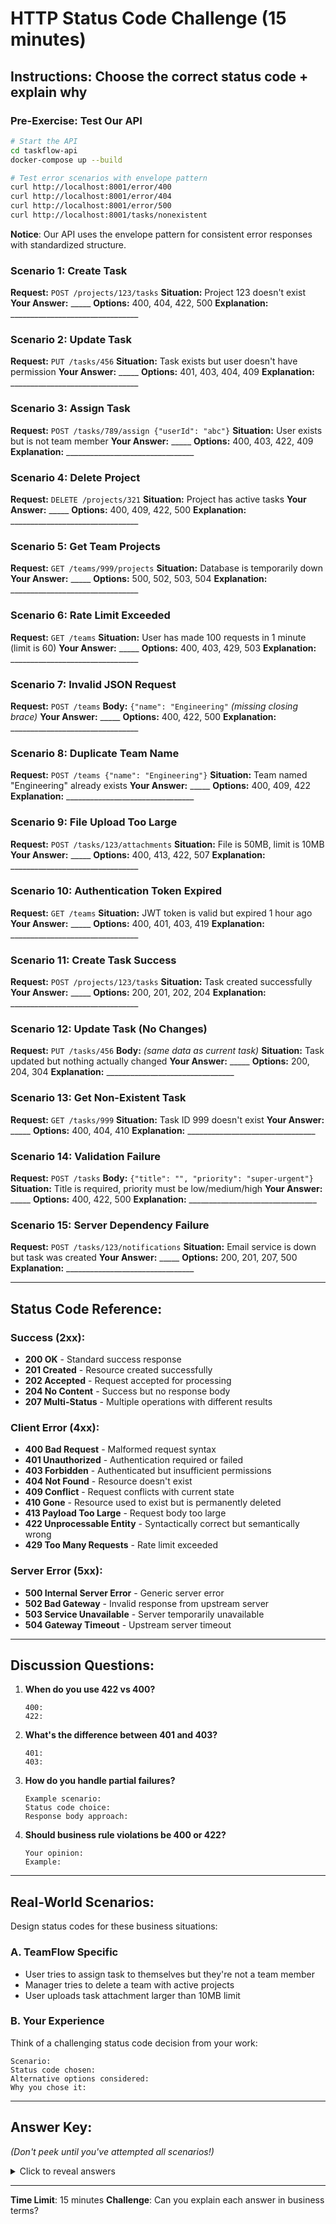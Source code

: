# HTTP Status Code Challenge (15 minutes)

## Instructions: Choose the correct status code + explain why

### Pre-Exercise: Test Our API
```bash
# Start the API
cd taskflow-api
docker-compose up --build

# Test error scenarios with envelope pattern
curl http://localhost:8001/error/400
curl http://localhost:8001/error/404
curl http://localhost:8001/error/500
curl http://localhost:8001/tasks/nonexistent
```

**Notice**: Our API uses the envelope pattern for consistent error responses with standardized structure.

### Scenario 1: Create Task
**Request:** `POST /projects/123/tasks`
**Situation:** Project 123 doesn't exist
**Your Answer:** _____ 
**Options:** 400, 404, 422, 500
**Explanation:** ________________________________

### Scenario 2: Update Task
**Request:** `PUT /tasks/456`
**Situation:** Task exists but user doesn't have permission
**Your Answer:** _____
**Options:** 401, 403, 404, 409
**Explanation:** ________________________________

### Scenario 3: Assign Task  
**Request:** `POST /tasks/789/assign {"userId": "abc"}`
**Situation:** User exists but is not team member
**Your Answer:** _____
**Options:** 400, 403, 422, 409
**Explanation:** ________________________________

### Scenario 4: Delete Project
**Request:** `DELETE /projects/321`
**Situation:** Project has active tasks
**Your Answer:** _____
**Options:** 400, 409, 422, 500
**Explanation:** ________________________________

### Scenario 5: Get Team Projects
**Request:** `GET /teams/999/projects`
**Situation:** Database is temporarily down
**Your Answer:** _____
**Options:** 500, 502, 503, 504
**Explanation:** ________________________________

### Scenario 6: Rate Limit Exceeded
**Request:** `GET /teams`
**Situation:** User has made 100 requests in 1 minute (limit is 60)
**Your Answer:** _____
**Options:** 400, 403, 429, 503
**Explanation:** ________________________________

### Scenario 7: Invalid JSON Request
**Request:** `POST /teams`
**Body:** `{"name": "Engineering"` *(missing closing brace)*
**Your Answer:** _____
**Options:** 400, 422, 500
**Explanation:** ________________________________

### Scenario 8: Duplicate Team Name
**Request:** `POST /teams {"name": "Engineering"}`
**Situation:** Team named "Engineering" already exists
**Your Answer:** _____
**Options:** 400, 409, 422
**Explanation:** ________________________________

### Scenario 9: File Upload Too Large
**Request:** `POST /tasks/123/attachments`
**Situation:** File is 50MB, limit is 10MB
**Your Answer:** _____
**Options:** 400, 413, 422, 507
**Explanation:** ________________________________

### Scenario 10: Authentication Token Expired
**Request:** `GET /teams`
**Situation:** JWT token is valid but expired 1 hour ago
**Your Answer:** _____
**Options:** 400, 401, 403, 419
**Explanation:** ________________________________

### Scenario 11: Create Task Success
**Request:** `POST /projects/123/tasks`
**Situation:** Task created successfully
**Your Answer:** _____
**Options:** 200, 201, 202, 204
**Explanation:** ________________________________

### Scenario 12: Update Task (No Changes)
**Request:** `PUT /tasks/456`
**Body:** *(same data as current task)*
**Situation:** Task updated but nothing actually changed
**Your Answer:** _____
**Options:** 200, 204, 304
**Explanation:** ________________________________

### Scenario 13: Get Non-Existent Task
**Request:** `GET /tasks/999`
**Situation:** Task ID 999 doesn't exist
**Your Answer:** _____
**Options:** 400, 404, 410
**Explanation:** ________________________________

### Scenario 14: Validation Failure
**Request:** `POST /tasks`
**Body:** `{"title": "", "priority": "super-urgent"}`
**Situation:** Title is required, priority must be low/medium/high
**Your Answer:** _____
**Options:** 400, 422, 500
**Explanation:** ________________________________

### Scenario 15: Server Dependency Failure
**Request:** `POST /tasks/123/notifications`
**Situation:** Email service is down but task was created
**Your Answer:** _____
**Options:** 200, 201, 207, 500
**Explanation:** ________________________________

---

## Status Code Reference:

### Success (2xx):
- **200 OK** - Standard success response
- **201 Created** - Resource created successfully
- **202 Accepted** - Request accepted for processing
- **204 No Content** - Success but no response body
- **207 Multi-Status** - Multiple operations with different results

### Client Error (4xx):
- **400 Bad Request** - Malformed request syntax
- **401 Unauthorized** - Authentication required or failed
- **403 Forbidden** - Authenticated but insufficient permissions
- **404 Not Found** - Resource doesn't exist
- **409 Conflict** - Request conflicts with current state
- **410 Gone** - Resource used to exist but is permanently deleted
- **413 Payload Too Large** - Request body too large
- **422 Unprocessable Entity** - Syntactically correct but semantically wrong
- **429 Too Many Requests** - Rate limit exceeded

### Server Error (5xx):
- **500 Internal Server Error** - Generic server error
- **502 Bad Gateway** - Invalid response from upstream server
- **503 Service Unavailable** - Server temporarily unavailable
- **504 Gateway Timeout** - Upstream server timeout

---

## Discussion Questions:

1. **When do you use 422 vs 400?**
   ```
   400: 
   422:
   ```

2. **What's the difference between 401 and 403?**
   ```
   401: 
   403:
   ```

3. **How do you handle partial failures?**
   ```
   Example scenario:
   Status code choice:
   Response body approach:
   ```

4. **Should business rule violations be 400 or 422?**
   ```
   Your opinion:
   Example:
   ```

---

## Real-World Scenarios:

Design status codes for these business situations:

### A. **TeamFlow Specific**
- User tries to assign task to themselves but they're not a team member
- Manager tries to delete a team with active projects  
- User uploads task attachment larger than 10MB limit

### B. **Your Experience**
Think of a challenging status code decision from your work:
```
Scenario:
Status code chosen:
Alternative options considered:
Why you chose it:
```

---

## Answer Key:
*(Don't peek until you've attempted all scenarios!)*

<details>
<summary>Click to reveal answers</summary>

1. **404** - Project resource doesn't exist
2. **403** - User authenticated but lacks permission
3. **422** - Valid request but business rule violation
4. **409** - Conflict with current state (has active tasks)
5. **503** - Service temporarily unavailable
6. **429** - Rate limit exceeded
7. **400** - Malformed JSON syntax
8. **409** - Conflict with existing resource
9. **413** - Payload too large
10. **401** - Invalid/expired authentication
11. **201** - Resource created successfully
12. **204** - Success but no content changed
13. **404** - Resource not found
14. **422** - Validation failed (semantic error)
15. **201** - Main operation succeeded (task created)

</details>

---

**Time Limit**: 15 minutes
**Challenge**: Can you explain each answer in business terms? 